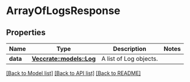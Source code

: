 # ArrayOfLogsResponse

## Properties

Name | Type | Description | Notes
------------ | ------------- | ------------- | -------------
**data** | [**Vec<crate::models::Log>**](Log.md) | A list of Log objects. | 

[[Back to Model list]](../README.md#documentation-for-models) [[Back to API list]](../README.md#documentation-for-api-endpoints) [[Back to README]](../README.md)


